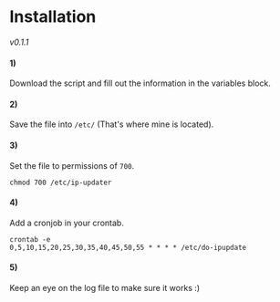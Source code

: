 # Installation

*v0.1.1*

#### 1)

Download the script and fill out the information in the variables block.

#### 2)

Save the file into `/etc/` (That's where mine is located).

#### 3)

Set the file to permissions of `700`.

    chmod 700 /etc/ip-updater

#### 4)

Add a cronjob in your crontab.

    crontab -e
    0,5,10,15,20,25,30,35,40,45,50,55 * * * * /etc/do-ipupdate

#### 5)

Keep an eye on the log file to make sure it works :)
